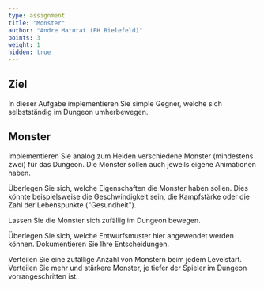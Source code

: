 ```yaml
---
type: assignment
title: "Monster"
author: "Andre Matutat (FH Bielefeld)"
points: 3
weight: 1
hidden: true
---
```


## Ziel

In dieser Aufgabe implementieren Sie simple Gegner, welche sich selbstständig im Dungeon umherbewegen.

## Monster

Implementieren Sie analog zum Helden verschiedene Monster (mindestens zwei) für das Dungeon. Die Monster sollen auch jeweils eigene Animationen haben.

Überlegen Sie sich, welche Eigenschaften die Monster haben sollen. Dies könnte beispielsweise die Geschwindigkeit sein, die Kampfstärke oder die Zahl der Lebenspunkte ("Gesundheit").

Lassen Sie die Monster sich zufällig im Dungeon bewegen.

Überlegen Sie sich, welche Entwurfsmuster hier angewendet werden können. Dokumentieren Sie Ihre Entscheidungen.

Verteilen Sie eine zufällige Anzahl von Monstern beim jedem Levelstart. Verteilen Sie mehr und stärkere Monster, je tiefer der Spieler im Dungeon vorrangeschritten ist.
